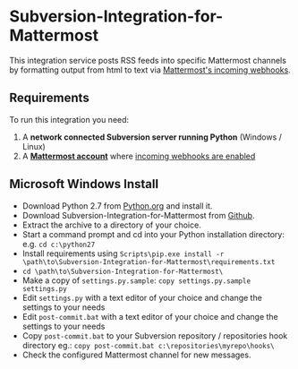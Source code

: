 # Subversion-Integration-for-Mattermost

This integration service posts RSS feeds into specific Mattermost channels by formatting output from html to text 
via [Mattermost's incoming webhooks](https://github.com/mattermost/platform/blob/master/doc/integrations/webhooks/Incoming-Webhooks.md).

## Requirements

To run this integration you need:

1. A **network connected Subversion server running Python** (Windows / Linux)
2. A **[Mattermost account](http://www.mattermost.org/)** where [incoming webhooks are enabled](https://github.com/mattermost/platform/blob/master/doc/integrations/webhooks/Incoming-Webhooks.md#enabling-incoming-webhooks)

## Microsoft Windows Install
- Download Python 2.7 from [Python.org](https://www.python.org/downloads/) and install it.  
- Download Subversion-Integration-for-Mattermost from [Github](https://github.com/bitbackofen/Subversion-Integration-for-Mattermost/archive/master.zip).  
- Extract the archive to a directory of your choice.  
- Start a command prompt and cd into your Python installation directory: e.g. `cd c:\python27`  
- Install requirements using `Scripts\pip.exe install -r \path\to\Subversion-Integration-for-Mattermost\requirements.txt`
- `cd \path\to\Subversion-Integration-for-Mattermost\`  
- Make a copy of `settings.py.sample`: `copy settings.py.sample settings.py`  
- Edit `settings.py` with a text editor of your choice and change the settings to your needs  
- Edit `post-commit.bat` with a text editor of your choice and change the settings to your needs  
- Copy `post-commit.bat` to your Subversion repository / repositories hook directory eg.: `copy post-commit.bat c:\repositories\myrepo\hooks\`
- Check the configured Mattermost channel for new messages.

